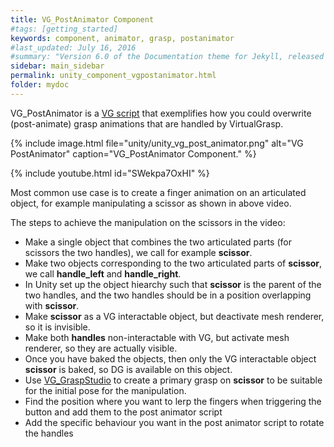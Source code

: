 ```yaml
---
title: VG_PostAnimator Component
#tags: [getting_started]
keywords: component, animator, grasp, postanimator
#last_updated: July 16, 2016
#summary: "Version 6.0 of the Documentation theme for Jekyll, released July 4, 2016, implements relative links so you can view the files offline or on any server without configuring urls and baseurls. Additionally, you can store pages in subdirectories. Templates for alerts and images are available."
sidebar: main_sidebar
permalink: unity_component_vgpostanimator.html
folder: mydoc
---
```


VG_PostAnimator is a <a href="#" data-toggle="tooltip" data-original-title="{{site.data.glossary.VGScript}}">VG script</a> that exemplifies how you could overwrite (post-animate) grasp animations that are handled by VirtualGrasp.

{% include image.html file="unity/unity_vg_post_animator.png" alt="VG PostAnimator" caption="VG_PostAnimator Component." %}

{% include youtube.html id="SWekpa7OxHI" %}


Most common use case is to create a finger animation on an articulated object, for example manipulating a scissor as shown in above video.

The steps to achieve the manipulation on the scissors in the video:

* Make a single object that combines the two articulated parts (for scissors the two handles), we call for example **scissor**.
* Make two objects corresponding to the two articulated parts of **scissor**, we call **handle_left** and **handle_right**.
* In Unity set up the object hiearchy such that **scissor** is the parent of the two handles, and the two handles should be in a position overlapping with **scissor**.
* Make **scissor** as a VG interactable object, but deactivate mesh renderer, so it is invisible. 
* Make both **handles** non-interactable with VG, but activate mesh renderer, so they are actually visible.
* Once you have baked the objects, then only the VG interactable object **scissor** is baked, so DG is available on this object.
* Use [VG_GraspStudio](unity_component_vggraspstudio.html#grasp-studio) to create a primary grasp on **scissor** to be suitable for the initial pose for the manipulation.
* Find the position where you want to lerp the fingers when triggering the button and add them to the post animator script
* Add the specific behaviour you want in the post animator script to rotate the handles
